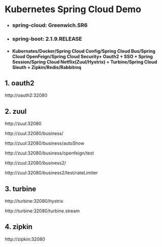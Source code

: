 # Kubernetes Spring Cloud Demo
- ### spring-cloud: Greenwich.SR6
- ### spring-boot: 2.1.9.RELEASE
- #### Kubernates/Docker/Spring Cloud Config/Spring Cloud Bus/Spring Cloud OpenFeign/Spring Cloud Security+ Oauth2 + SSO + Spring Session/Spring Cloud Netflix(Zuul/Hystrix) + Turbine/Spring Cloud Sleuth + Zipkin/Redis/Rabbitmq


## 1. oauth2

http://oauth2:32080

## 2. zuul

http://zuul:32080

http://zuul:32080/business/

http://zuul:32080/business/autoShow

http://zuul:32080/business/openfeign/test

http://zuul:32080/business2/

http://zuul:32080/business2/test/rateLimiter

## 3. turbine

http://turbine:32080/hystrix

http://turbine:32080/turbine.stream

## 4. zipkin

http://zipkin:32080
